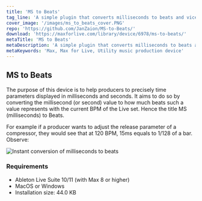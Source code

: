 ```yaml
---
title: 'MS to Beats'
tag_line: 'A simple plugin that converts milliseconds to beats and vice versa in real time.'
cover_image: '/images/ms_to_beats_cover.PNG'
repo: 'https://github.com/JanZaion/MS-to-Beats/'
download: 'https://maxforlive.com/library/device/6978/ms-to-beats/'
metaTitle: 'MS to Beats'
metaDescription: 'A simple plugin that converts milliseconds to beats and vice versa in real time..'
metaKeywords: 'Max, Max for Live, Utility music production device'
---
```


## MS to Beats

The purpose of this device is to help producers to precisely time parameters displayed in milliseconds and seconds. It aims to do so by converting the millisecond (or second) value to how much beats such a value represents with the current BPM of the Live set. Hence the title MS (milliseconds) to Beats.

For example if a producer wants to adjust the release parameter of a compressor, they would see that at 120 BPM, 15ms equals to 1/128 of a bar. Observe:

![Instant conversion of milliseconds to beats](/images/mstb1.gif 'Instant conversion of milliseconds to beats')

### Requirements

- Ableton Live Suite 10/11 (with Max 8 or higher)
- MacOS or Windows
- Installation size: 44.0 KB
